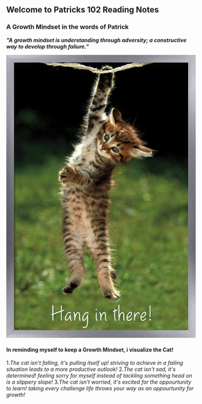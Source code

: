 ## Welcome to Patricks 102 Reading Notes
### A Growth Mindset in the words of Patrick
***"A growth mindset is understanding through adversity; a constructive way to develop through faliure."***

![](71BoMD5mjNL._AC_SL1500_.jpg)
#### In reminding myself to keep a Growth Mindset, i visualize the Cat!
1.*The cat isn't falling, it's pulling itself up!* _striving to achieve in a failing situation leads to a more productive outlook!_
2.*The cat isn't sad, it's determined!* _feeling sorry for myself instead of tackling something head on is a slippery slope!_
3.*The cat isn't worried, it's excited for the oppourtunity to learn!* _taking every challenge life throws your way as an oppourtunity for growth!_
